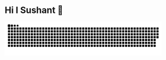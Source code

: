 # Hi I Sushant 👋
![snake gif](https://raw.githubusercontent.com/shrethssushant/shrethssushant/output/github-snake-dark.svg)
